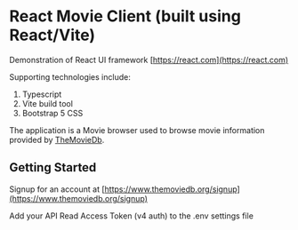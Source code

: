 # React Movie Client (built using React/Vite)

Demonstration of React UI framework [https://react.com](https://react.com)

Supporting technologies include:

1. Typescript
2. Vite build tool
3. Bootstrap 5 CSS

The application is a Movie browser used to browse movie information provided by [TheMovieDb](https://themoviedb.org).

## Getting Started

Signup for an account at [https://www.themoviedb.org/signup](https://www.themoviedb.org/signup)

Add your API Read Access Token (v4 auth) to the .env settings file

